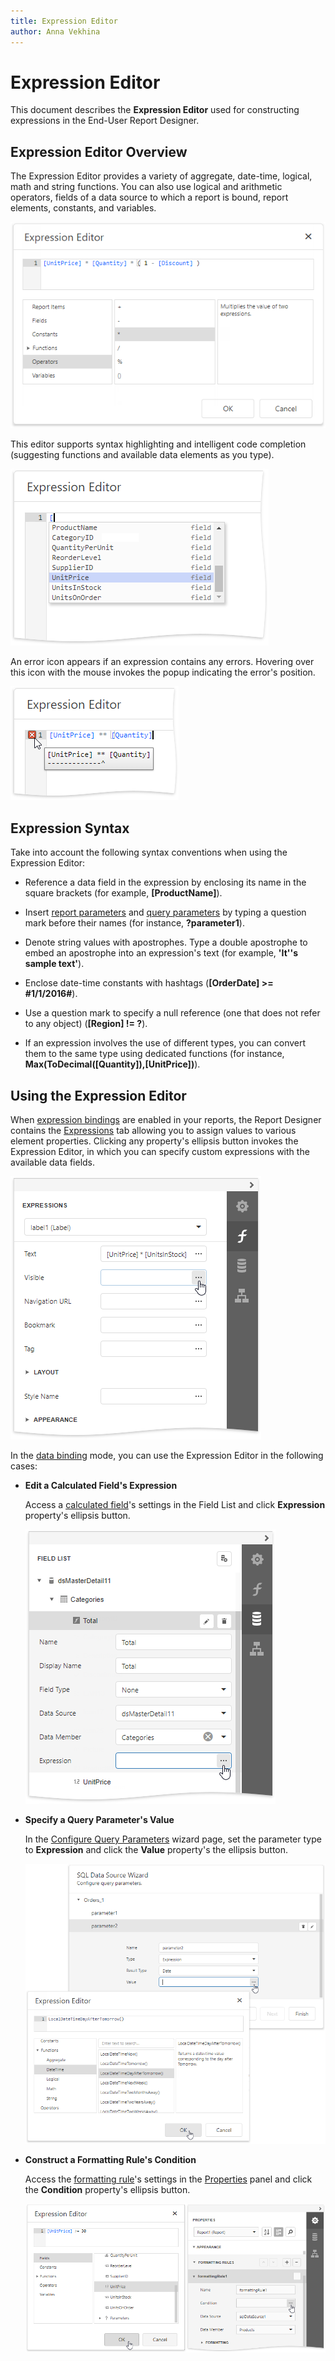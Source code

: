 ```yaml
---
title: Expression Editor
author: Anna Vekhina
---
```


# Expression Editor
This document describes the **Expression Editor** used for constructing expressions in the End-User Report Designer.

## Expression Editor Overview

The Expression Editor provides a variety of aggregate, date-time, logical, math and string functions. You can also use logical and arithmetic operators, fields of a data source to which a report is bound, report elements, constants, and variables.

![](../../../images/eurd-web-expression-editor-construct-expression.png)

This editor supports syntax highlighting and intelligent code completion (suggesting functions and available data elements as you type).

![](../../../images/eurd-web-expression-editor-code-completion.png)

An error icon appears if an expression contains any errors. Hovering over this icon with the mouse invokes the popup indicating the error's position.

![](../../../images/eurd-web-expression-editor-error.png)

## Expression Syntax

Take into account the following syntax conventions when using the Expression Editor:

* Reference a data field in the expression by enclosing its name in the square brackets (for example, **[ProductName]**).

* Insert [report parameters](../shape-report-data/use-report-parameters/parameters-overview.md) and [query parameters](../shape-report-data/use-report-parameters/use-query-parameters.md) by typing a question mark before their names (for instance, **?parameter1**).

* Denote string values with apostrophes. Type a double apostrophe to embed an apostrophe into an expression's text (for example, **'It''s sample text'**).

* Enclose date-time constants with hashtags (**[OrderDate] >= #1/1/2016#**).

* Use a question mark to specify a null reference (one that does not refer to any object) (**[Region] != ?**).

* If an expression involves the use of different types, you can convert them to the same type using dedicated functions (for instance, **Max(ToDecimal([Quantity]),[UnitPrice])**).


## Using the Expression Editor

When [expression bindings](../bind-to-data/bind-controls-to-data-expression-bindings.md) are enabled in your reports, the Report Designer contains the [Expressions](ui-panels/expressions-panel.md) tab allowing you to assign values to various element properties. Clicking any property's ellipsis button invokes the Expression Editor, in which you can specify custom expressions with the available data fields.

![](../../../images/eurd-web-expression-editor-expressions-tab.png)

In the [data binding](../bind-to-data/bind-controls-to-data-data-bindings.md) mode, you can use the Expression Editor in the following cases:

* **Edit a Calculated Field's Expression**

    Access a [calculated field](../shape-report-data/use-calculated-fields/calculated-fields-overview.md)'s settings in the Field List and click **Expression** property's ellipsis button.

    ![](../../../images/eurd-web-expression-editor-calculated-field.png)

* **Specify a Query Parameter's Value**

    In the [Configure Query Parameters](../sql-data-source-wizard/add-a-new-data-source/configure-query-parameters.md) wizard page, set the parameter type to **Expression** and click the **Value** property's the ellipsis button.

    ![](../../../images/eurd-web-sql-ds-wizard-configure-query-parameters-expression-editor.png)

* **Construct a Formatting Rule's Condition**

    Access the [formatting rule](../shape-report-data/shape-data-data-bindings/conditionally-change-a-control-appearance.md)'s settings in the [Properties](ui-panels/properties-panel.md) panel and click the **Condition** property's ellipsis button.

    ![](../../../images/eurd-web-shaping-formattin-rule-appearance-condition.png)

